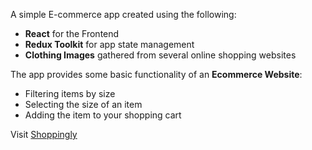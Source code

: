 <p>A simple E-commerce app created using the following:</p>
<ul>
  <li><b>React</b> for the Frontend</li>
  <li><b>Redux Toolkit</b> for app state management</li>
  <li><b>Clothing Images</b> gathered from several online shopping websites</li>
</ul>
<p>The app provides some basic functionality of an <b>Ecommerce Website</b>:</p>
<ul>
  <li>Filtering items by size</li>
  <li>Selecting the size of an item</li>
  <li>Adding the item to your shopping cart</li>
</ul>
Visit <a href='https://lxndrbukin.github.io/shoppingly/'>Shoppingly</a>
